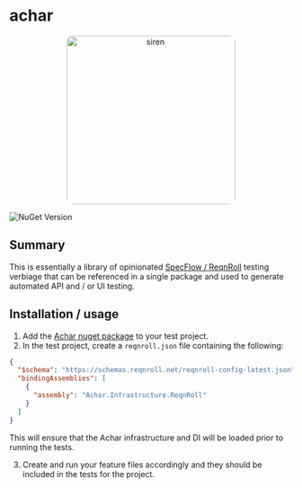 # achar

<p align="center">
<img style="border-radius:10px;" alt="siren" width="300" src="https://github.com/user-attachments/assets/dbc036b1-406d-4faa-a571-cdea3f2968ed" />
</p>

![NuGet Version](https://img.shields.io/nuget/v/Achar?label=Achar)

## Summary
This is essentially a library of opinionated [SpecFlow / ReqnRoll](https://docs.reqnroll.net/latest/index.html) 
testing verbiage that can be referenced in a single package and used to generate
automated API and / or UI testing.

## Installation / usage
1. Add the [Achar nuget package](https://www.nuget.org/packages/Achar) to your test project.
2. In the test project, create a `reqnroll.json` file containing the following:
```json
{
  "$schema": "https://schemas.reqnroll.net/reqnroll-config-latest.json",
  "bindingAssemblies": [
    {
      "assembly": "Achar.Infrastructure.ReqnRoll"
    }
  ]
}
```
This will ensure that the Achar infrastructure and DI will be loaded prior to running the tests.


3. Create and run your feature files accordingly and they should be included in the tests for the project.
